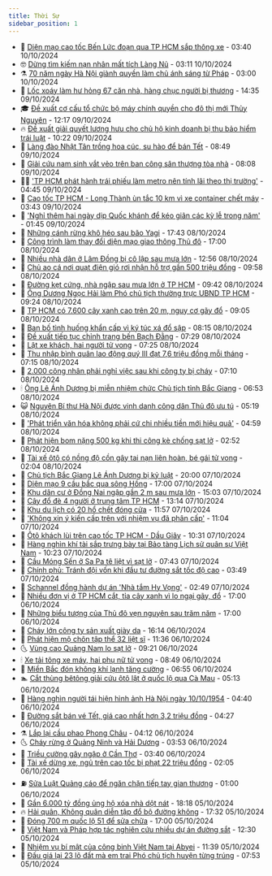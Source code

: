 ```yaml
---
title: Thời Sự
sidebar_position: 1
---
```


<!-- vnexpress-thoi-su:START -->
- 🦒 [Diện mạo cao tốc Bến Lức đoạn qua TP HCM sắp thông xe](https://vnexpress.net/dien-mao-cao-toc-ben-luc-doan-qua-tp-hcm-sap-thong-xe-4802256.html) - 03:40 10/10/2024
- 🤓 [Dừng tìm kiếm nạn nhân mất tích Làng Nủ](https://vnexpress.net/dung-tim-kiem-nan-nhan-mat-tich-lang-nu-4802349.html) - 03:11 10/10/2024
- ⚗️ [70 năm ngày Hà Nội giành quyền làm chủ ánh sáng từ Pháp](https://vnexpress.net/70-nam-ngay-ha-noi-gianh-quyen-lam-chu-anh-sang-tu-phap-4802164.html) - 03:00 10/10/2024
- 🌊 [Lốc xoáy làm hư hỏng 67 căn nhà, hàng chục người bị thương](https://vnexpress.net/loc-xoay-lam-hu-hong-67-can-nha-hang-chuc-nguoi-bi-thuong-4802240.html) - 14:35 09/10/2024
- 🎓 [Đề xuất cơ cấu tổ chức bộ máy chính quyền cho đô thị mới Thủy Nguyên](https://vnexpress.net/de-xuat-co-cau-to-chuc-bo-may-chinh-quyen-cho-do-thi-moi-thuy-nguyen-4802200.html) - 12:17 09/10/2024
- 🔥 [Đề xuất giải quyết lương hưu cho chủ hộ kinh doanh bị thu bảo hiểm trái luật](https://vnexpress.net/de-xuat-giai-quyet-luong-huu-cho-chu-ho-kinh-doanh-bi-thu-bao-hiem-trai-luat-4802123.html) - 10:22 09/10/2024
- 🦏 [Làng đào Nhật Tân trồng hoa cúc, su hào để bán Tết](https://vnexpress.net/lang-dao-nhat-tan-trong-hoa-cuc-su-hao-de-ban-tet-4800943.html) - 08:49 09/10/2024
- 👺 [Giải cứu nam sinh vắt vẻo trên ban công sân thượng tòa nhà](https://vnexpress.net/giai-cuu-nam-sinh-vat-veo-tren-ban-cong-san-thuong-toa-nha-4802104.html) - 08:08 09/10/2024
- 🧑‍🏫 [&#39;TP HCM phát hành trái phiếu làm metro nên tính lãi theo thị trường&#39;](https://vnexpress.net/tp-hcm-phat-hanh-trai-phieu-lam-metro-nen-tinh-lai-theo-thi-truong-4801753.html) - 04:45 09/10/2024
- 🚦 [Cao tốc TP HCM - Long Thành ùn tắc 10 km vì xe container chết máy](https://vnexpress.net/cao-toc-tp-hcm-long-thanh-un-tac-10-km-vi-xe-container-chet-may-4801962.html) - 03:43 09/10/2024
- 🎉 [&#39;Nghỉ thêm hai ngày dịp Quốc khánh để kéo giãn các kỳ lễ trong năm&#39;](https://vnexpress.net/nghi-them-hai-ngay-dip-quoc-khanh-de-keo-gian-cac-ky-le-trong-nam-4801630.html) - 01:45 09/10/2024
- 🦒 [Những cánh rừng khô héo sau bão Yagi](https://vnexpress.net/nhung-canh-rung-kho-heo-sau-bao-yagi-4801780.html) - 17:43 08/10/2024
- 🤗 [Công trình làm thay đổi diện mạo giao thông Thủ đô](https://vnexpress.net/cong-trinh-lam-thay-doi-dien-mao-giao-thong-thu-do-4800417.html) - 17:00 08/10/2024
- 💼 [Nhiều nhà dân ở Lâm Đồng bị cô lập sau mưa lớn](https://vnexpress.net/nhieu-nha-dan-o-lam-dong-bi-co-lap-sau-mua-lon-4801789.html) - 12:56 08/10/2024
- 🤩 [Chủ ao cá nơi quạt điện gió rơi nhận hỗ trợ gần 500 triệu đồng](https://vnexpress.net/chu-ao-ca-noi-quat-dien-gio-roi-nhan-ho-tro-gan-500-trieu-dong-4801730.html) - 09:58 08/10/2024
- 🤡 [Đường kẹt cứng, nhà ngập sau mưa lớn ở TP HCM](https://vnexpress.net/duong-ket-cung-nha-ngap-sau-mua-lon-o-tp-hcm-4801703.html) - 09:42 08/10/2024
- 💯 [Ông Dương Ngọc Hải làm Phó chủ tịch thường trực UBND TP HCM](https://vnexpress.net/ong-duong-ngoc-hai-lam-pho-chu-tich-thuong-truc-ubnd-tp-hcm-4801716.html) - 09:24 08/10/2024
- 👺 [TP HCM có 7.600 cây xanh cao trên 20 m, nguy cơ gãy đổ](https://vnexpress.net/tp-hcm-co-7-600-cay-xanh-cao-tren-20-m-nguy-co-gay-do-4801656.html) - 09:05 08/10/2024
- 🌮 [Ban bố tình huống khẩn cấp vì ký túc xá đổ sập](https://vnexpress.net/ban-bo-tinh-huong-khan-cap-vi-ky-tuc-xa-do-sap-4801607.html) - 08:15 08/10/2024
- 🥸 [Đề xuất tiếp tục chỉnh trang bến Bạch Đằng](https://vnexpress.net/de-xuat-tiep-tuc-chinh-trang-ben-bach-dang-4801632.html) - 07:29 08/10/2024
- 🐻 [Lật xe khách, hai người tử vong](https://vnexpress.net/lat-xe-khach-hai-nguoi-tu-vong-4801628.html) - 07:25 08/10/2024
- 👀 [Thu nhập bình quân lao động quý III đạt 7,6 triệu đồng mỗi tháng](https://vnexpress.net/thu-nhap-binh-quan-lao-dong-quy-iii-dat-7-6-trieu-dong-moi-thang-4801530.html) - 07:15 08/10/2024
- 🤔 [2.000 công nhân phải nghỉ việc sau khi công ty bị cháy](https://vnexpress.net/chay-cong-ty-chang-chun-vina-4801625.html) - 07:10 08/10/2024
- 🕯 [Ông Lê Ánh Dương bị miễn nhiệm chức Chủ tịch tỉnh Bắc Giang](https://vnexpress.net/ong-le-anh-duong-bi-mien-nhiem-chuc-chu-tich-tinh-bac-giang-4801595.html) - 06:53 08/10/2024
- 😺 [Nguyên Bí thư Hà Nội được vinh danh công dân Thủ đô ưu tú](https://vnexpress.net/nguyen-bi-thu-ha-noi-duoc-vinh-danh-cong-dan-thu-do-uu-tu-4801541.html) - 05:19 08/10/2024
- 🦆 [&#39;Phát triển văn hóa không phải cứ chi nhiều tiền mới hiệu quả&#39;](https://vnexpress.net/phat-trien-van-hoa-khong-phai-cu-chi-nhieu-tien-moi-hieu-qua-4801482.html) - 04:59 08/10/2024
- 🧰 [Phát hiện bom nặng 500 kg khi thi công kè chống sạt lở](https://vnexpress.net/phat-hien-bom-nang-500-kg-khi-thi-cong-ke-chong-sat-lo-4801461.html) - 02:52 08/10/2024
- 🦍 [Tài xế ôtô có nồng độ cồn gây tai nạn liên hoàn, bé gái tử vong](https://vnexpress.net/tai-xe-oto-co-nong-do-con-gay-tai-nan-lien-hoan-be-gai-tu-vong-4801421.html) - 02:04 08/10/2024
- 🧰 [Chủ tịch Bắc Giang Lê Ánh Dương bị kỷ luật](https://vnexpress.net/chu-tich-bac-giang-le-anh-duong-bi-ky-luat-4801366.html) - 20:00 07/10/2024
- 💃 [Diện mạo 9 cầu bắc qua sông Hồng](https://vnexpress.net/dien-mao-9-cau-bac-qua-song-hong-4800203.html) - 17:00 07/10/2024
- 🧰 [Khu dân cư ở Đồng Nai ngập gần 2 m sau mưa lớn](https://vnexpress.net/khu-dan-cu-o-dong-nai-ngap-gan-2-m-sau-mua-lon-4801347.html) - 15:03 07/10/2024
- 🚀 [Cây đổ đè 4 người ở trung tâm TP HCM](https://vnexpress.net/cay-do-de-4-nguoi-o-trung-tam-tp-hcm-4801331.html) - 13:14 07/10/2024
- 🎊 [Khu du lịch có 20 hổ chết đóng cửa](https://vnexpress.net/khu-du-lich-co-20-ho-chet-dong-cua-4801315.html) - 11:57 07/10/2024
- 🤭 [&#39;Không xin ý kiến cấp trên với nhiệm vụ đã phân cấp&#39;](https://vnexpress.net/khong-xin-y-kien-cap-tren-voi-nhiem-vu-da-phan-cap-4801271.html) - 11:04 07/10/2024
- 🤗 [Ôtô khách lùi trên cao tốc TP HCM - Dầu Giây](https://vnexpress.net/oto-khach-lui-tren-cao-toc-tp-hcm-dau-giay-4801292.html) - 10:31 07/10/2024
- 🌈 [Hàng nghìn khí tài sắp trưng bày tại Bảo tàng Lịch sử quân sự Việt Nam](https://vnexpress.net/hang-nghin-khi-tai-sap-trung-bay-tai-bao-tang-lich-su-quan-su-viet-nam-4800881.html) - 10:23 07/10/2024
- 🦣 [Cầu Móng Sến ở Sa Pa tê liệt vì sạt lở](https://vnexpress.net/cau-mong-sen-o-sa-pa-te-liet-vi-sat-lo-4801144.html) - 07:43 07/10/2024
- 🎡 [Chính phủ: Tránh đội vốn khi đầu tư đường sắt tốc độ cao](https://vnexpress.net/chinh-phu-tranh-doi-von-khi-dau-tu-duong-sat-toc-do-cao-4800994.html) - 03:49 07/10/2024
- 🦏 [Schannel đồng hành dự án &#39;Nhà tắm Hy Vọng&#39;](https://vnexpress.net/schannel-dong-hanh-du-an-nha-tam-hy-vong-4800411.html) - 02:49 07/10/2024
- 🎊 [Nhiều đơn vị ở TP HCM cắt, tỉa cây xanh vì lo ngại gãy, đổ](https://vnexpress.net/nhieu-don-vi-o-tp-hcm-cat-tia-cay-xanh-vi-lo-ngai-gay-do-4800833.html) - 17:00 06/10/2024
- 🫶 [Những biểu tượng của Thủ đô vẹn nguyên sau trăm năm](https://vnexpress.net/nhung-bieu-tuong-cua-thu-do-ven-nguyen-sau-tram-nam-4800308.html) - 17:00 06/10/2024
- 🤔 [Cháy lớn công ty sản xuất giày da](https://vnexpress.net/chay-lon-cong-ty-san-xuat-giay-da-4800887.html) - 16:14 06/10/2024
- 🤠 [Phát hiện mộ chôn tập thể 32 liệt sĩ](https://vnexpress.net/phat-hien-mo-chon-tap-the-32-liet-si-4800855.html) - 11:36 06/10/2024
- 🌜 [Vùng cao Quảng Nam lo sạt lở](https://vnexpress.net/vung-cao-quang-nam-lo-sat-lo-4800593.html) - 09:21 06/10/2024
- 🕯 [Xe tải tông xe máy, hai phụ nữ tử vong](https://vnexpress.net/xe-tai-tong-xe-may-hai-phu-nu-tu-vong-4800828.html) - 08:49 06/10/2024
- 🤔 [Miền Bắc đón không khí lạnh tăng cường](https://vnexpress.net/mien-bac-don-khong-khi-lanh-tang-cuong-4800810.html) - 06:55 06/10/2024
- 🏊 [Cắt thùng bêtông giải cứu ôtô lật ở quốc lộ qua Cà Mau](https://vnexpress.net/cat-thung-betong-giai-cuu-oto-lat-o-quoc-lo-qua-ca-mau-4800794.html) - 05:13 06/10/2024
- 🌮 [Hàng nghìn người tái hiện hình ảnh Hà Nội ngày 10/10/1954](https://vnexpress.net/hang-nghin-nguoi-tai-hien-hinh-anh-ha-noi-ngay-10-10-1954-4800774.html) - 04:40 06/10/2024
- 🫣 [Đường sắt bán vé Tết, giá cao nhất hơn 3,2 triệu đồng](https://vnexpress.net/duong-sat-ban-ve-tet-gia-cao-nhat-hon-3-2-trieu-dong-4800786.html) - 04:27 06/10/2024
- ⚗️ [Lắp lại cầu phao Phong Châu](https://vnexpress.net/lap-lai-cau-phao-phong-chau-4800775.html) - 04:12 06/10/2024
- 🌜 [Cháy rừng ở Quảng Ninh và Hải Dương](https://vnexpress.net/chay-rung-o-quang-ninh-va-hai-duong-4800773.html) - 03:53 06/10/2024
- 🌁 [Triều cường gây ngập ở Cần Thơ](https://vnexpress.net/trieu-cuong-gay-ngap-o-can-tho-4800735.html) - 03:40 06/10/2024
- 🐲 [Tài xế dừng xe, ngủ trên cao tốc bị phạt 22 triệu đồng](https://vnexpress.net/tai-xe-dung-xe-ngu-tren-cao-toc-bi-phat-22-trieu-dong-4800739.html) - 02:05 06/10/2024
- ⛽️ [Sửa Luật Quảng cáo để ngăn chặn tiếp tay gian thương](https://vnexpress.net/sua-luat-quang-cao-de-ngan-chan-tiep-tay-gian-thuong-4799276.html) - 01:00 06/10/2024
- 🗽 [Gần 6.000 tỷ đồng ủng hộ xóa nhà dột nát](https://vnexpress.net/gan-6-000-ty-dong-ung-ho-xoa-nha-dot-nat-4800686.html) - 18:18 05/10/2024
- 🔥 [Hải quân, Không quân diễn tập đổ bộ đường không](https://vnexpress.net/hai-quan-khong-quan-dien-tap-do-bo-duong-khong-4800680.html) - 17:32 05/10/2024
- 💯 [Đóng 700 m quốc lộ 51 để sửa chữa](https://vnexpress.net/dong-700-m-quoc-lo-51-de-sua-chua-4800626.html) - 17:00 05/10/2024
- 🦆 [Việt Nam và Pháp hợp tác nghiên cứu nhiều dự án đường sắt](https://vnexpress.net/viet-nam-va-phap-hop-tac-nghien-cuu-nhieu-du-an-duong-sat-4800603.html) - 12:30 05/10/2024
- 🫣 [Nhiệm vụ bí mật của công binh Việt Nam tại Abyei](https://vnexpress.net/nhiem-vu-bi-mat-cua-cong-binh-viet-nam-tai-abyei-4800295.html) - 11:39 05/10/2024
- 🤡 [Đấu giá lại 23 lô đất mà em trai Phó chủ tịch huyện từng trúng](https://vnexpress.net/dau-gia-lai-23-lo-dat-ma-em-trai-pho-chu-tich-huyen-tung-trung-4800582.html) - 07:53 05/10/2024<!-- vnexpress-thoi-su:END -->